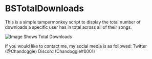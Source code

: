# BSTotalDownloads
This is a simple tampermonkey script to display the total number of downloads a specific user has in total across all of their songs.

![Image Shows Total Downloads](https://i.imgur.com/YrTrJ3W.png)

If you would like to contact me, my social media is as followed: 
Twitter (@Chandoggie)
Discord (Chandoggie#0001)
